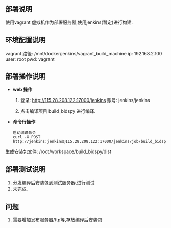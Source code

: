 ## 部署说明
使用vagrant 虚拟机作为部署服务器,使用jenkins(暂定)进行构建.

## 环境配置说明
vagrant 路径: /mnt/docker/jenkins/vagrant_build_machine
ip: 192.168.2.100
user: root
pwd: vagrant


## 部署操作说明
+ **web 操作**
    1. 登录: http://115.28.208.122:17000/jenkins
账号: jenkins/jenkins

    2. 点击编译项目 build_bidspy 进行编译.

+ **命令行操作**
    ~~~
    启动编译命令
    curl -X POST http://jenkins:jenkins@115.28.208.122:17000/jenkins/job/build_bidspy/build
    ~~~
    
生成安装包文件: /root/workspace/build_bidspy/dist



## 部署测试说明
1. 分发编译后安装包到测试服务器,进行测试
2. 未完成.

##  问题
1. 需要增加发布服务器/ftp等,存放编译后安装包


